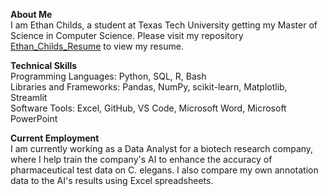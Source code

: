**About Me** <br>
I am Ethan Childs, a student at Texas Tech University getting my Master of Science in Computer Science. Please visit my repository [Ethan_Childs_Resume](https://github.com/Ethan-Childs/Ethan_Childs_Resume) to view my resume.

**Technical Skills** <br>
Programming Languages: Python, SQL, R, Bash<br>
Libraries and Frameworks: Pandas, NumPy, scikit-learn, Matplotlib, Streamlit<br>
Software Tools: Excel, GitHub, VS Code, Microsoft Word, Microsoft PowerPoint<br>


**Current Employment** <br>
I am currently working as a Data Analyst for a biotech research company, where I help train the company's AI to enhance the accuracy of pharmaceutical test data on C. elegans. I also compare my own annotation data to the AI's results using Excel spreadsheets.


<!---
Ethan-Childs/Ethan-Childs is a ✨ special ✨ repository because its `README.md` (this file) appears on your GitHub profile.
You can click the Preview link to take a look at your changes.
--->
